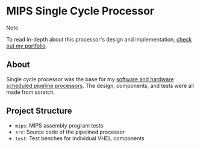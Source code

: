 # MIPS Single Cycle Processor

> [!NOTE]
> To read in-depth about this processor's design and implementation, [check out my portfolio](https://www.jamesminardi.com/posts/MIPSProcessorTechnical/).

## About
Single cycle processor was the base for my [software and hardware scheduled pipeline processors](https://github.com/jamesminardi/mips-pipeline-processor). The design, components, and tests were all made from scratch.

## Project Structure
* `mips`: MIPS assembly program tests
* `src`: Source code of the pipelined processor
* `test`: Test benches for individual VHDL components
